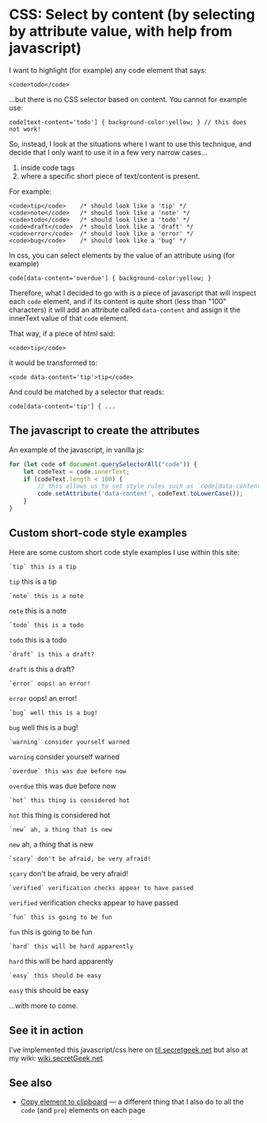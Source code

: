 ﻿# CSS: Select by content (by selecting by attribute value, with help from javascript)

I want to highlight (for example) any code element that says:

	<code>todo</code>

...but there is no CSS selector based on content. You cannot for example use:

	code[text-content='todo'] { background-color:yellow; } // this does not work!

So, instead, I look at the situations where I want to use this technique, and decide that I only want to use it in a few very narrow cases...

1. inside code tags
2. where a specific short piece of text/content is present.

For example:

	<code>tip</code>	/* should look like a 'tip' */
	<code>note</code>	/* should look like a 'note' */
	<code>todo</code>	/* should look like a 'todo' */
	<code>draft</code>	/* should look like a 'draft' */
	<code>error</code>	/* should look like a 'error' */
	<code>bug</code>	/* should look like a 'bug' */

In css, you can select elements by the value of an attribute using (for example)

	code[data-content='overdue'] { background-color:yellow; }

Therefore, what I decided to go with is a piece of javascript that will inspect each `code` element, and if its content is quite short (less than "100" characters) it will add an attribute called `data-content` and assign it the innerText value of that `code` element.

That way, if a piece of html said:

	<code>tip</code>

it would be transformed to:

	<code data-content='tip'>tip</code>

And could be matched by a selector that reads:

	code[data-content='tip'] { ...

## The javascript to create the attributes

An example of the javascript, in vanilla js:

```javascript
for (let code of document.querySelectorAll("code")) {
	let codeText = code.innerText;
	if (codeText.length < 100) {
		// this allows us to set style rules such as `code[data-content='tip']::after { content: " 💡";}`
		code.setAttribute('data-content', codeText.toLowerCase());
	}
}
```

## Custom short-code style examples

Here are some custom short code style examples I use within this site:

	`tip` this is a tip

`tip` this is a tip

	`note` this is a note

`note` this is a note

	`todo` this is a todo

`todo` this is a todo

	`draft` is this a draft?

`draft` is this a draft?

	`error` oops! an error!

`error` oops! an error!

	`bug` well this is a bug!

`bug` well this is a bug!

	`warning` consider yourself warned

`warning` consider yourself warned

	`overdue` this was due before now

`overdue` this was due before now

	`hot` this thing is considered hot

`hot` this thing is considered hot

	`new` ah, a thing that is new

`new` ah, a thing that is new

	`scary` don't be afraid, be very afraid!

`scary` don't be afraid, be very afraid!

	`verified` verification checks appear to have passed

`verified` verification checks appear to have passed

	`fun` this is going to be fun

`fun` this is going to be fun

	`hard` this will be hard apparently

`hard` this will be hard apparently

	`easy` this should be easy

`easy` this should be easy

...with more to come.

## See it in action

I've implemented this javascript/css here on [til.secretgeek.net](/) but also at my wiki: [wiki.secretGeek.net](https://wiki.secretgeek.net).

## See also

- [Copy element to clipboard](../javascript/copy_element_to_clipboard.md) &mdash; a different thing that I also do to all the `code` (and `pre`) elements on each page
